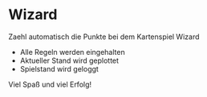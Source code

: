 # Wizard

Zaehl automatisch die Punkte bei dem Kartenspiel Wizard

- Alle Regeln werden eingehalten
- Aktueller Stand wird geplottet
- Spielstand wird geloggt

Viel Spaß und viel Erfolg!
